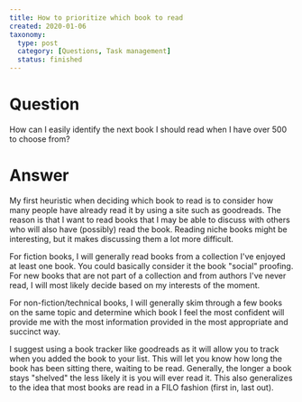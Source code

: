 ```yaml
---
title: How to prioritize which book to read
created: 2020-01-06
taxonomy:
  type: post
  category: [Questions, Task management]
  status: finished
---
```


# Question
How can I easily identify the next book I should read when I have over 500 to choose from?

# Answer
My first heuristic when deciding which book to read is to consider how many people have already read it by using a site such as goodreads. The reason is that I want to read books that I may be able to discuss with others who will also have (possibly) read the book. Reading niche books might be interesting, but it makes discussing them a lot more difficult.

For fiction books, I will generally read books from a collection I've enjoyed at least one book. You could basically consider it the book "social" proofing. For new books that are not part of a collection and from authors I've never read, I will most likely decide based on my interests of the moment.

For non-fiction/technical books, I will generally skim through a few books on the same topic and determine which book I feel the most confident will provide me with the most information provided in the most appropriate and succinct way.

I suggest using a book tracker like goodreads as it will allow you to track when you added the book to your list. This will let you know how long the book has been sitting there, waiting to be read. Generally, the longer a book stays "shelved" the less likely it is you will ever read it. This also generalizes to the idea that most books are read in a FILO fashion (first in, last out).
